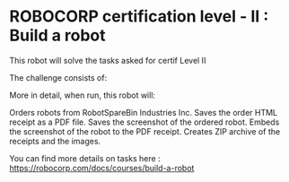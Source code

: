 # ROBOCORP certification level - II : Build a robot

This robot will solve the tasks asked for certif Level II

The challenge consists of: 

More in detail, when run, this robot will:

Orders robots from RobotSpareBin Industries Inc.
Saves the order HTML receipt as a PDF file.
Saves the screenshot of the ordered robot.
Embeds the screenshot of the robot to the PDF receipt.
Creates ZIP archive of the receipts and the images.

You can find more details on tasks here : https://robocorp.com/docs/courses/build-a-robot
